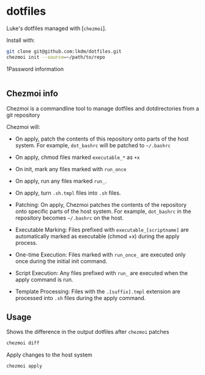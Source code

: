 # dotfiles

Luke's dotfiles managed with [`chezmoi`].

Install with:

```sh
git clone git@github.com:lkdm/dotfiles.git
chezmoi init --source=~/path/to/repo
```

1Password information

```sh

```

## Chezmoi info

Chezmoi is a commandline tool to manage dotfiles and dotdirectories from a git repository

Chezmoi will:

- On apply, patch the contents of this repository onto parts of the host system. For example, `dot_bashrc` will be patched to `~/.bashrc`
- On apply, chmod files marked `executable_*` as `+x`
- On init, mark any files marked with `run_once`
- On apply, run any files marked `run_`.
- On apply, turn `.sh.tmpl` files into `.sh` files.

- Patching: On apply, Chezmoi patches the contents of the repository onto specific parts of the host system. For example, `dot_bashrc` in the repository becomes `~/.bashrc` on the host.
- Executable Marking: Files prefixed with `executable_[scriptname]` are automatically marked as executable (chmod +x) during the apply process.
- One-time Execution: Files marked with `run_once_` are executed only once during the initial init command.
- Script Execution: Any files prefixed with `run_` are executed when the apply command is run.
- Template Processing: Files with the `.[suffix].tmpl` extension are processed into `.sh` files during the apply command.

## Usage

Shows the difference in the output dotfiles after `chezmoi` patches

```sh
chezmoi diff
```

Apply changes to the host system

```sh
chezmoi apply
```

